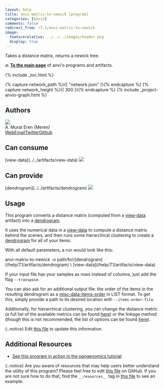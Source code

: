 ```yaml
---
layout: help
title: anvi-matrix-to-newick [program]
categories: [anvio]
comments: false
redirect_from: /7.1/anvi-matrix-to-newick
image:
  featurerelative: ../../../images/header.png
  display: true
---
```


Takes a distance matrix, returns a newick tree.

🔙 **[To the main page](../../)** of anvi'o programs and artifacts.


{% include _toc.html %}
<div id="svg" class="subnetwork"></div>
{% capture network_path %}{{ "network.json" }}{% endcapture %}
{% capture network_height %}{{ 300 }}{% endcapture %}
{% include _project-anvio-graph.html %}


## Authors

<div class="anvio-person"><div class="anvio-person-info"><div class="anvio-person-photo"><img class="anvio-person-photo-img" src="../../images/authors/meren.jpg" /></div><div class="anvio-person-info-box"><span class="anvio-person-name">A. Murat Eren (Meren)</span><div class="anvio-person-social-box"><a href="http://meren.org" class="person-social" target="_blank"><i class="fa fa-fw fa-home"></i>Web</a><a href="mailto:a.murat.eren@gmail.com" class="person-social" target="_blank"><i class="fa fa-fw fa-envelope-square"></i>Email</a><a href="http://twitter.com/merenbey" class="person-social" target="_blank"><i class="fa fa-fw fa-twitter-square"></i>Twitter</a><a href="http://github.com/meren" class="person-social" target="_blank"><i class="fa fa-fw fa-github"></i>Github</a></div></div></div></div>



## Can consume


<p style="text-align: left" markdown="1"><span class="artifact-r">[view-data](../../artifacts/view-data) <img src="../../images/icons/TXT.png" class="artifact-icon-mini" /></span></p>


## Can provide


<p style="text-align: left" markdown="1"><span class="artifact-p">[dendrogram](../../artifacts/dendrogram) <img src="../../images/icons/NEWICK.png" class="artifact-icon-mini" /></span></p>


## Usage


This program converts a distance matrix (computed from a <span class="artifact-n">[view-data](/help/7.1/artifacts/view-data)</span> artifact) into a <span class="artifact-n">[dendrogram](/help/7.1/artifacts/dendrogram)</span>. 

It uses the numerical data in a <span class="artifact-n">[view-data](/help/7.1/artifacts/view-data)</span> to compute a distance matrix behind the scenes, and then runs some hierarchical clustering to create a <span class="artifact-n">[dendrogram](/help/7.1/artifacts/dendrogram)</span> for all of your items. 

With all default parameters, a run would look like this:

<div class="codeblock" markdown="1">
anvi&#45;matrix&#45;to&#45;newick &#45;o path/for/<span class="artifact&#45;n">[dendrogram](/help/7.1/artifacts/dendrogram)</span> \ 
                      <span class="artifact&#45;n">[view&#45;data](/help/7.1/artifacts/view&#45;data)</span> 
</div>

If your input file has your samples as rows instead of columns, just add the flag `--transpose`. 

You can also ask for an additional output file: the order of the items in the resulting dendrogram as a <span class="artifact-n">[misc-data-items-order](/help/7.1/artifacts/misc-data-items-order)</span> in LIST format. To get this, simply provide a path to its desired location  with `--items-order-file`. 

Additionally, for hierarchical clustering, you can change the distance metric (a full list of the available metrics can be found [here](https://docs.scipy.org/doc/scipy/reference/generated/scipy.spatial.distance.pdist.html)) or the linkage method (though this is not recommended, the list of options can be found [here](https://docs.scipy.org/doc/scipy/reference/generated/scipy.cluster.hierarchy.linkage.html)).


{:.notice}
Edit [this file](https://github.com/merenlab/anvio/tree/master/anvio/docs/programs/anvi-matrix-to-newick.md) to update this information.


## Additional Resources


* [See this program in action in the pangenomics tutorial](http://merenlab.org/2016/11/08/pangenomics-v2/#creating-a-quick-pangenome-with-functions)


{:.notice}
Are you aware of resources that may help users better understand the utility of this program? Please feel free to edit [this file](https://github.com/merenlab/anvio/tree/master/bin/anvi-matrix-to-newick) on GitHub. If you are not sure how to do that, find the `__resources__` tag in [this file](https://github.com/merenlab/anvio/blob/master/bin/anvi-interactive) to see an example.
